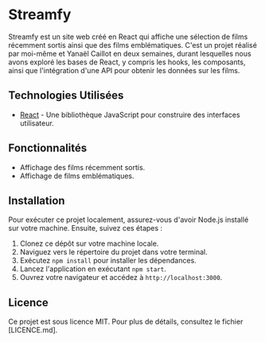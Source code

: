 # Streamfy

Streamfy est un site web créé en React qui affiche une sélection de films récemment sortis ainsi que des films emblématiques. C'est un projet réalisé par moi-même et Yanaël Caillot en deux semaines, durant lesquelles nous avons exploré les bases de React, y compris les hooks, les composants, ainsi que l'intégration d'une API pour obtenir les données sur les films.

## Technologies Utilisées

- [React](https://reactjs.org/) - Une bibliothèque JavaScript pour construire des interfaces utilisateur.

## Fonctionnalités

- Affichage des films récemment sortis.
- Affichage de films emblématiques.

## Installation

Pour exécuter ce projet localement, assurez-vous d'avoir Node.js installé sur votre machine. Ensuite, suivez ces étapes :

1. Clonez ce dépôt sur votre machine locale.
2. Naviguez vers le répertoire du projet dans votre terminal.
3. Exécutez `npm install` pour installer les dépendances.
4. Lancez l'application en exécutant `npm start`.
5. Ouvrez votre navigateur et accédez à `http://localhost:3000`.

## Licence

Ce projet est sous licence MIT. Pour plus de détails, consultez le fichier [LICENCE.md].

